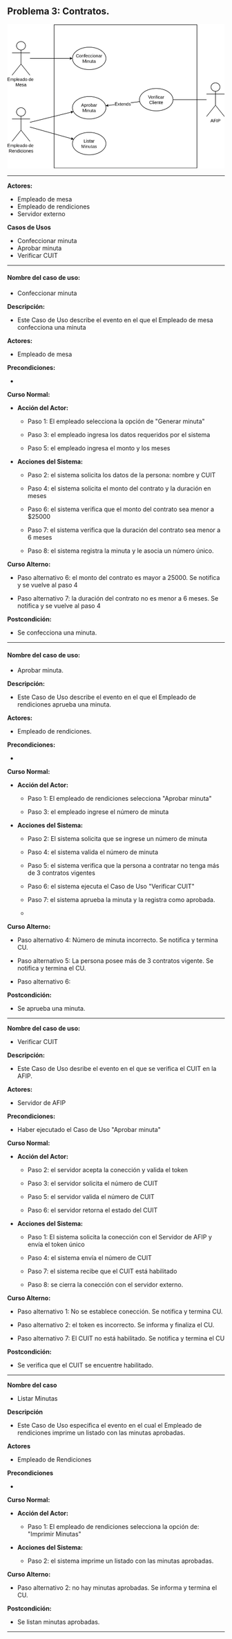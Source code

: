 ## Problema 3: Contratos.

![ejercicio3](./drawios/ejercicio03_P3.drawio.png)

___

**Actores:**

- Empleado de mesa
- Empleado de rendiciones
- Servidor externo

**Casos de Usos**

- Confeccionar minuta
- Aprobar minuta
- Verificar CUIT

___
	
#### Nombre del caso de uso:

- Confeccionar minuta

**Descripción:**

- Este Caso de Uso describe el evento en el que el Empleado de mesa confecciona una minuta

**Actores:** 

- Empleado de mesa

**Precondiciones:**

- 

**Curso Normal:**

- **Acción del Actor:**

	- Paso 1: El empleado selecciona la opción de "Generar minuta"
	
	- Paso 3: el empleado ingresa los datos requeridos por el sistema
	
	- Paso 5: el empleado ingresa el monto y los meses

- **Acciones del Sistema:**

	- Paso 2: el sistema solicita los datos de la persona: nombre y CUIT
	
	- Paso 4: el sistema solicita el monto del contrato y la duración en meses
	
	- Paso 6: el sistema verifica que el monto del contrato sea menor a $25000
	
	- Paso 7: el sistema verifica que la duración del contrato sea menor a 6 meses
	
	- Paso 8: el sistema registra la minuta y le asocia un número único.

**Curso Alterno:**

- Paso alternativo 6: el monto del contrato es mayor a 25000. Se notifica y se vuelve al paso 4

- Paso alternativo 7: la duración del contrato no es menor a 6 meses. Se notifica y se vuelve al paso 4

**Postcondición:**

- Se confecciona una minuta.
___

#### Nombre del caso de uso:

- Aprobar minuta.

**Descripción:**

- Este Caso de Uso describe el evento en el que el Empleado de rendiciones aprueba una minuta.

**Actores:** 

- Empleado de rendiciones.

**Precondiciones:**

- 

**Curso Normal:**

- **Acción del Actor:**

	- Paso 1: El empleado de rendiciones selecciona "Aprobar minuta"
	
	- Paso 3: el empleado ingrese el número de minuta

- **Acciones del Sistema:**

	- Paso 2: El sistema solicita que se ingrese un número de minuta
	
	- Paso 4: el sistema valida el número de minuta
	
	- Paso 5: el sistema verifica que la persona a contratar no tenga más de 3 contratos vigentes
	
	- Paso 6: el sistema ejecuta el Caso de Uso "Verificar CUIT"
	
	- Paso 7: el sistema aprueba la minuta y la registra como aprobada.
	
	- 

**Curso Alterno:**

- Paso alternativo 4: Número de minuta incorrecto. Se notifica y termina CU.

- Paso alternativo 5: La persona posee más de 3 contratos vigente. Se notifica y termina el CU.

- Paso alternativo 6:

**Postcondición:**

- Se aprueba una minuta.

___

**Nombre del caso de uso:**

- Verificar CUIT

**Descripción:**

- Este Caso de Uso desribe el evento en el que se verifica el CUIT en la AFIP.

**Actores:** 

- Servidor de AFIP

**Precondiciones:**

- Haber ejecutado el Caso de Uso "Aprobar minuta"

**Curso Normal:**

- **Acción del Actor:**
	
	- Paso 2: el servidor acepta la conección y valida el token
	
	- Paso 3: el servidor solicita el número de CUIT
	
	- Paso 5: el servidor valida el número de CUIT
	
	- Paso 6: el servidor retorna el estado del CUIT
	
- **Acciones del Sistema:**

	- Paso 1: El sistema solicita la conección con el Servidor de AFIP y envía el token único
	
	- Paso 4: el sistema envía el número de CUIT
	
	- Paso 7: el sistema recibe que el CUIT está habilitado
	
	- Paso 8: se cierra la conección con el servidor externo.

**Curso Alterno:**

- Paso alternativo 1: No se establece conección. Se notifica y termina CU.

- Paso alternativo 2: el token es incorrecto. Se informa y finaliza el CU.

- Paso alternativo 7: El CUIT no está habilitado. Se notifica y termina el CU

**Postcondición:**

- Se verifica que el CUIT se encuentre habilitado.

___

**Nombre del caso**

- Listar Minutas

**Descripción**

- Este Caso de Uso especifica el evento en el cual el Empleado de rendiciones imprime un listado con las minutas aprobadas.

**Actores**

- Empleado de Rendiciones

**Precondiciones**

- 

**Curso Normal:**

- **Acción del Actor:**

	- Paso 1: El empleado de rendiciones selecciona la opción de: "Imprimir Minutas"
	

- **Acciones del Sistema:**

	- Paso 2: el sistema imprime un listado con las minutas aprobadas.
	

**Curso Alterno:**

- Paso alternativo 2: no hay minutas aprobadas. Se informa y termina el CU.

**Postcondición:**

- Se listan minutas aprobadas.

___
